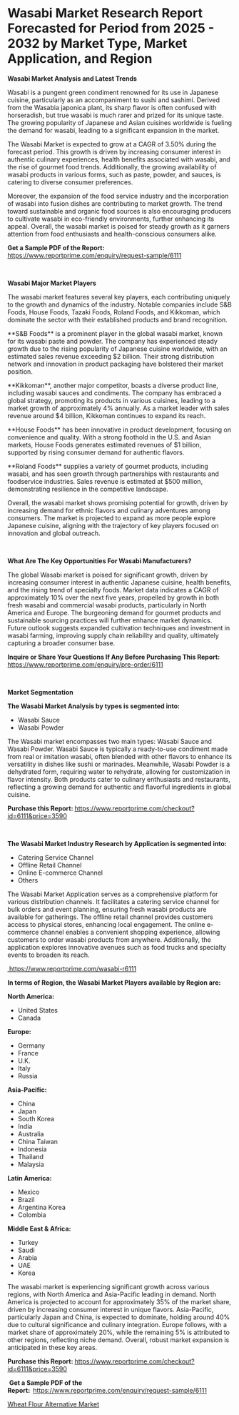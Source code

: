 <p><h1>Wasabi Market Research Report Forecasted for Period from 2025 -  2032 by Market Type, Market Application, and Region</h1></p><p><strong>Wasabi Market Analysis and Latest Trends</strong></p>
<p><p>Wasabi is a pungent green condiment renowned for its use in Japanese cuisine, particularly as an accompaniment to sushi and sashimi. Derived from the Wasabia japonica plant, its sharp flavor is often confused with horseradish, but true wasabi is much rarer and prized for its unique taste. The growing popularity of Japanese and Asian cuisines worldwide is fueling the demand for wasabi, leading to a significant expansion in the market.</p><p>The Wasabi Market is expected to grow at a CAGR of 3.50% during the forecast period. This growth is driven by increasing consumer interest in authentic culinary experiences, health benefits associated with wasabi, and the rise of gourmet food trends. Additionally, the growing availability of wasabi products in various forms, such as paste, powder, and sauces, is catering to diverse consumer preferences. </p><p>Moreover, the expansion of the food service industry and the incorporation of wasabi into fusion dishes are contributing to market growth. The trend toward sustainable and organic food sources is also encouraging producers to cultivate wasabi in eco-friendly environments, further enhancing its appeal. Overall, the wasabi market is poised for steady growth as it garners attention from food enthusiasts and health-conscious consumers alike.</p></p>
<p><strong>Get a Sample PDF of the Report:&nbsp;</strong> <a href="https://www.reportprime.com/enquiry/request-sample/6111?utm_campaign=3136&utm_medium=2&utm_source=Github&utm_content=ia&utm_term=19032025&utm_id=wasabi">https://www.reportprime.com/enquiry/request-sample/6111</a></p>
<p>&nbsp;</p>
<p><strong>Wasabi Major Market Players</strong></p>
<p><p>The wasabi market features several key players, each contributing uniquely to the growth and dynamics of the industry. Notable companies include S&B Foods, House Foods, Tazaki Foods, Roland Foods, and Kikkoman, which dominate the sector with their established products and brand recognition. </p><p>**S&B Foods** is a prominent player in the global wasabi market, known for its wasabi paste and powder. The company has experienced steady growth due to the rising popularity of Japanese cuisine worldwide, with an estimated sales revenue exceeding $2 billion. Their strong distribution network and innovation in product packaging have bolstered their market position.</p><p>**Kikkoman**, another major competitor, boasts a diverse product line, including wasabi sauces and condiments. The company has embraced a global strategy, promoting its products in various cuisines, leading to a market growth of approximately 4% annually. As a market leader with sales revenue around $4 billion, Kikkoman continues to expand its reach.</p><p>**House Foods** has been innovative in product development, focusing on convenience and quality. With a strong foothold in the U.S. and Asian markets, House Foods generates estimated revenues of $1 billion, supported by rising consumer demand for authentic flavors. </p><p>**Roland Foods** supplies a variety of gourmet products, including wasabi, and has seen growth through partnerships with restaurants and foodservice industries. Sales revenue is estimated at $500 million, demonstrating resilience in the competitive landscape.</p><p>Overall, the wasabi market shows promising potential for growth, driven by increasing demand for ethnic flavors and culinary adventures among consumers. The market is projected to expand as more people explore Japanese cuisine, aligning with the trajectory of key players focused on innovation and global outreach.</p></p>
<p>&nbsp;</p>
<p><strong>What Are The Key Opportunities For Wasabi Manufacturers?</strong></p>
<p><p>The global Wasabi market is poised for significant growth, driven by increasing consumer interest in authentic Japanese cuisine, health benefits, and the rising trend of specialty foods. Market data indicates a CAGR of approximately 10% over the next five years, propelled by growth in both fresh wasabi and commercial wasabi products, particularly in North America and Europe. The burgeoning demand for gourmet products and sustainable sourcing practices will further enhance market dynamics. Future outlook suggests expanded cultivation techniques and investment in wasabi farming, improving supply chain reliability and quality, ultimately capturing a broader consumer base.</p></p>
<p><strong>Inquire or Share Your Questions If Any Before Purchasing This Report:</strong> <a href="https://www.reportprime.com/enquiry/pre-order/6111?utm_campaign=3136&utm_medium=2&utm_source=Github&utm_content=ia&utm_term=19032025&utm_id=wasabi">https://www.reportprime.com/enquiry/pre-order/6111</a></p>
<p>&nbsp;</p>
<p><strong>Market Segmentation</strong></p>
<p><strong>The Wasabi Market Analysis by types is segmented into:</strong></p>
<p><ul><li>Wasabi Sauce</li><li>Wasabi Powder</li></ul></p>
<p><p>The Wasabi market encompasses two main types: Wasabi Sauce and Wasabi Powder. Wasabi Sauce is typically a ready-to-use condiment made from real or imitation wasabi, often blended with other flavors to enhance its versatility in dishes like sushi or marinades. Meanwhile, Wasabi Powder is a dehydrated form, requiring water to rehydrate, allowing for customization in flavor intensity. Both products cater to culinary enthusiasts and restaurants, reflecting a growing demand for authentic and flavorful ingredients in global cuisine.</p></p>
<p><strong>Purchase this Report:&nbsp;</strong><a href="https://www.reportprime.com/checkout?id=6111&price=3590&utm_campaign=3136&utm_medium=2&utm_source=Github&utm_content=ia&utm_term=19032025&utm_id=wasabi">https://www.reportprime.com/checkout?id=6111&price=3590</a></p>
<p>&nbsp;</p>
<p><strong>The Wasabi Market Industry Research by Application is segmented into:</strong></p>
<p><ul><li>Catering Service Channel</li><li>Offline Retail Channel</li><li>Online E-commerce Channel</li><li>Others</li></ul></p>
<p><p>The Wasabi Market Application serves as a comprehensive platform for various distribution channels. It facilitates a catering service channel for bulk orders and event planning, ensuring fresh wasabi products are available for gatherings. The offline retail channel provides customers access to physical stores, enhancing local engagement. The online e-commerce channel enables a convenient shopping experience, allowing customers to order wasabi products from anywhere. Additionally, the application explores innovative avenues such as food trucks and specialty events to broaden its reach.</p></p>
<p><a href="https://www.reportprime.com/wasabi-r6111?utm_campaign=3136&utm_medium=2&utm_source=Github&utm_content=ia&utm_term=19032025&utm_id=wasabi">&nbsp;https://www.reportprime.com/wasabi-r6111</a></p>
<p><strong>In terms of Region, the Wasabi Market Players available by Region are:</strong></p>
<p>
    <p> <strong> North America: </strong>
        <ul>
            <li>United States</li>
            <li>Canada</li>
        </ul>
        </p> 
    <p> <strong> Europe: </strong>
        <ul>
            <li>Germany</li>
            <li>France</li>
            <li>U.K.</li>
            <li>Italy</li>
            <li>Russia</li>
        </ul>
        </p> 
    <p> <strong> Asia-Pacific: </strong>
        <ul>
            <li>China</li>
            <li>Japan</li>
            <li>South Korea</li>
            <li>India</li>
            <li>Australia</li>
            <li>China Taiwan</li>
            <li>Indonesia</li>
            <li>Thailand</li>
            <li>Malaysia</li>
        </ul>
        </p> 
    <p> <strong> Latin America: </strong>
        <ul>
            <li>Mexico</li>
            <li>Brazil</li>
            <li>Argentina Korea</li>
            <li>Colombia</li>
        </ul>
        </p> 
    <p> <strong> Middle East & Africa: </strong>
        <ul>
            <li>Turkey</li>
            <li>Saudi</li>
            <li>Arabia</li>
            <li>UAE</li>
            <li>Korea</li>
        </ul>
    </p>
    </p>
<p><p>The wasabi market is experiencing significant growth across various regions, with North America and Asia-Pacific leading in demand. North America is projected to account for approximately 35% of the market share, driven by increasing consumer interest in unique flavors. Asia-Pacific, particularly Japan and China, is expected to dominate, holding around 40% due to cultural significance and culinary integration. Europe follows, with a market share of approximately 20%, while the remaining 5% is attributed to other regions, reflecting niche demand. Overall, robust market expansion is anticipated in these key areas.</p></p>
<p><strong>Purchase this Report: </strong><a href="https://www.reportprime.com/checkout?id=6111&price=3590&utm_campaign=3136&utm_medium=2&utm_source=Github&utm_content=ia&utm_term=19032025&utm_id=wasabi">https://www.reportprime.com/checkout?id=6111&price=3590</a></p>
<p>&nbsp;<strong>Get a Sample PDF of the Report:&nbsp;&nbsp;</strong><a href="https://www.reportprime.com/enquiry/request-sample/6111?utm_campaign=3136&utm_medium=2&utm_source=Github&utm_content=ia&utm_term=19032025&utm_id=wasabi">https://www.reportprime.com/enquiry/request-sample/6111</a></p>
<p><strong></strong></p>
<p><p><a href="https://github.com/kaqiewan/Market-Research-Report-List-1/blob/main/wheat-flour-alternative-market.md?utm_campaign=3136&utm_medium=2&utm_source=Github&utm_content=ia&utm_term=19032025&utm_id=wasabi">Wheat Flour Alternative Market</a></p></p>